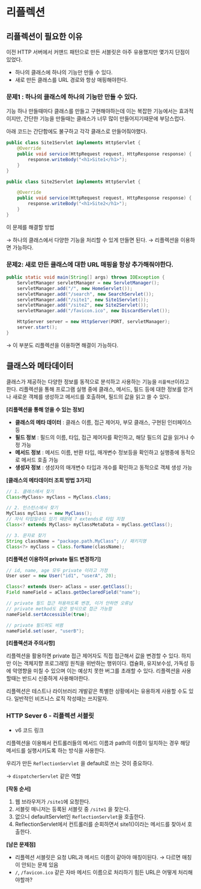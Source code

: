 # 리플렉션

## 리플렉션이 필요한 이유

이전 HTTP 서버에서 커맨드 패턴으로 만든 서블릿은 아주 유용했지만 몇가지 단점이 있었다.

- 하나의 클래스에 하나의 기능만 만들 수 있다.
- 새로 만든 클래스를 URL 경로와 항상 매핑해야한다.

### 문제1 : 하나의 클래스에 하나의 기능만 만들 수 있다.

기능 하나 만들때마다 클래스를 만들고 구현해야하는데 이는 복잡한 기능에서는 효과적이지만, 간단한 기능을 만들때는 클래스가 너무 많이 만들어지기때문에 부담스럽다.

아래 코드는 간단함에도 불구하고 각각 클래스로 만들어줘야했다.

```java
public class Site1Servlet implements HttpServlet {
    @Override
    public void service(HttpRequest request, HttpResponse response) {
        response.writeBody("<h1>Site1</h1>");
    }
}

public class Site2Servlet implements HttpServlet {

    @Override
    public void service(HttpRequest request, HttpResponse response) {
        response.writeBody("<h1>Site2</h1>");
    }
}
```

이 문제를 해결할 방법

→ 하나의 클래스에서 다양한 기능을 처리할 수 있게 만들면 된다. → 리플렉션을 이용하면 가능하다.

### 문제2: 새로 만든 클래스에 대한 URL 매핑을 항상 추가해줘야한다.

```java
public static void main(String[] args) throws IOException {
    ServletManager servletManager = new ServletManager();
    servletManager.add("/", new HomeServlet());
    servletManager.add("/search", new SearchServlet());
    servletManager.add("/site1", new Site1Servlet());
    servletManager.add("/site2", new Site2Servlet());
    servletManager.add("/favicon.ico", new DiscardServlet());

    HttpServer server = new HttpServer(PORT, servletManager);
    server.start();
}
```

→ 이 부분도 리플렉션을 이용하면 해결이 가능하다.

## 클래스와 메타데이터

클래스가 제공하는 다양한 정보를 동적으로 분석하고 사용하는 기능을 `리플렉션`이라고 한다. 리플렉션을 통해 프로그램 실행 중에 클래스, 메서드, 필드 등에 대한 정보를 얻거나 새로운 객체를 생성하고 메서드를 호출하며, 필드의 값을 읽고 쓸 수 있다.

**[리플렉션을 통해 얻을 수 있는 정보]**

- **클래스의 메타 데이터** : 클래스 이름, 접근 제어자, 부모 클래스, 구현된 인터페이스 등
- **필드 정보** : 필드의 이름, 타입, 접근 제어자를 확인하고, 해당 필드의 값을 읽거나 수정 가능
- **메서드 정보** : 메서드 이름, 반환 타입, 매개변수 정보등을 확인하고 실행중에 동적으로 메서드 호출 가능
- **생성자 정보** : 생성자의 매개변수 타입과 개수를 확인하고 동적으로 객체 생성 가능

**[클래스의 메타데이터 조회 방법 3가지]**

```java
// 1. 클래스에서 찾기
Class<MyClass> myClass = MyClass.class;

// 2. 인스턴스에서 찾기
MyClass myClass = new MyClass();
// 자식 타입일수도 있기 때문에 ? extends로 타입 지정
Class<? extends MyClass> myClassMetaData = myClass.getClass();

// 3. 문자로 찾기
String className = "package.path.MyClass"; // 패키지명
Class<?> myClass = Class.forName(className);
```

**[리플렉션 이용하여 private 필드 변경하기]**

```java
// id, name, age 모두 private 이라고 가정
User user = new User("id1", "userA", 20);

Class<? extends User> aClass = user.getClass();
Field nameField = aClass.getDeclaredField("name");

// private 필드 접근 허용하도록 변경, 이거 안하면 오류남
// private method도 같은 방식으로 접근 가능함
nameField.sertAccessible(true);

// private 필드여도 바뀜
nameField.set(user, "userB"); 
```

**[리플렉션과 주의사항]**

리플렉션을 활용하면 private 접근 제어자도 직접 접근해서 값을 변경할 수 있다. 하지만 이는 객체지향 프로그래밍 원칙을 위반하는 행위이다. 캡슐화, 유지보수성, 가독성 등에 악영향을 미칠 수 있으며 이는 예상치 못한 버그를 초래할 수 있다. 리플렉션을 사용할때는 반드시 신중하게 사용해야한다.

리플렉션은 테스트나 라이브러리 개발같은 특별한 상황에서는 유용하게 사용할 수도 있다. 일반적인 비즈니스 로직 작성때는 쓰지말자.

### HTTP Sever 6 - 리플렉션 서블릿

- v6 코드 링크

리플렉션을 이용해서 컨트롤러들의 메서드 이름과 path의 이름이 일치하는 경우 해당 메서드를 실행시키도록 하는 방식을 사용한다.

우리가 만든 `ReflectionServlet` 을 default로 쓰는 것이 중요하다.

→ `dispatcherServlet` 같은 역할

**[작동 순서]**

1. 웹 브라우저가 `/site1`에 요청한다.
2. 서블릿 매니저는 등록된 서블릿 중 `/site1` 을 찾는다.
3. 없으니 defaultServlet인 `ReflectionServlet`을 호출한다.
4. ReflectionServlet에서 컨트롤러를 순회하면서 site1()이라는 메서드를 찾아서 호출한다.

**[남은 문제점]**

- 리플렉션 서블릿은 요청 URL과 메서드 이름이 같아야 매칭이된다. → 다르면 매칭이 안되는 문제 있음
- `/`, `/favicon.ico` 같은 자바 메서드 이름으로 처리하기 힘든 URL은 어떻게 처리해야할까?